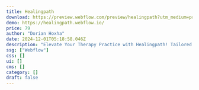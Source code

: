 ```yaml
---
title: Healingpath
download: https://preview.webflow.com/preview/healingpath?utm_medium=preview_link&utm_source=dashboard&utm_content=healingpath&preview=9e212a36afed66fb5d16da8a1c8b8754&workflow=preview
demo: https://healingpath.webflow.io/
price: 79
author: "Dorian Hoxha"
date: 2024-12-01T05:18:58.046Z
description: "Elevate Your Therapy Practice with Healingpath! Tailored for counselors and therapists, our premium Healingpath Webflow Template boasts a tranquil design to highlight your compassion and professionalism."
ssg: ["Webflow"]
css: []
ui: []
cms: []
category: []
draft: false
---
```

